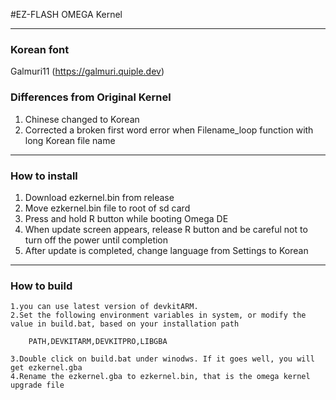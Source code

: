 #EZ-FLASH OMEGA Kernel

--------------------------------------
### Korean font

Galmuri11 (https://galmuri.quiple.dev)

### Differences from Original Kernel
1. Chinese changed to Korean
2. Corrected a broken first word error when Filename_loop function with long Korean file name
--------------------------------------
### How to install

1. Download ezkernel.bin from release
2. Move ezkernel.bin file to root of sd card
3. Press and hold R button while booting Omega DE
4. When update screen appears, release R button and be careful not to turn off the power until completion
5. After update is completed, change language from Settings to Korean
--------------------------------------

### How to build 

    1.you can use latest version of devkitARM.
    2.Set the following environment variables in system, or modify the value in build.bat, based on your installation path
 
        PATH,DEVKITARM,DEVKITPRO,LIBGBA

    3.Double click on build.bat under winodws. If it goes well, you will get ezkernel.gba
    4.Rename the ezkernel.gba to ezkernel.bin, that is the omega kernel upgrade file
